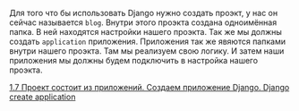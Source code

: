 Для того что бы использовать Django нужно создать проэкт, у нас он сейчас называется `blog`. 
Внутри этого проэкта создана одноимённая папка. В ней находятся настройки нашего проэкта.
Так же мы должны создать `application` приложения. Приложения так же явяются папками внутри нашего проэкта.
Там мы реализуем свою логику. И затем наши приложения мы должны будем подключить в настройка нашего проэкта.











[1.7 Проект состоит из приложений. Создаем приложение Django. Django create application](https://cloud.mail.ru/public/Jrt5/SjrufgAxX/%5BSW.BAND%5D%201.%20Введение%20в%20курс%20дела/7.%20Проект%20состоит%20из%20приложений/%5BSW.BAND%5D%201.%20Проект%20состоит%20из%20приложений.mp4)
